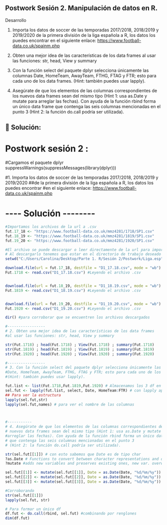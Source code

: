 ## Postwork Sesión 2. Manipulación de datos en R. 
Desarrollo


1.    Importa los datos de soccer de las temporadas 2017/2018, 2018/2019 y 2019/2020 de la primera división de la liga española a R, los datos los puedes encontrar en el siguiente enlace: https://www.football-data.co.uk/spainm.php

 2.   Obten una mejor idea de las características de los data frames al usar las funciones: str, head, View y summary

3.    Con la función select del paquete dplyr selecciona únicamente las columnas Date, HomeTeam, AwayTeam, FTHG, FTAG y FTR; esto para cada uno de los data frames. (Hint: también puedes usar lapply).

4.    Asegúrate de que los elementos de las columnas correspondientes de los nuevos data frames sean del mismo tipo (Hint 1: usa as.Date y mutate para arreglar las fechas). Con ayuda de la función rbind forma un único data frame que contenga las seis columnas mencionadas en el punto 3 (Hint 2: la función do.call podría ser utilizada).

## :pushpin: Solución:

# Postwork sesión 2 : 

#Cargamos el paquete dplyr
suppressWarnings(suppressMessages(library(dplyr)))

#1. Importa los datos de soccer de las temporadas 2017/2018, 2018/2019 y 2019/2020
##de la primera división de la liga española a R, los datos los puedes encontrar 
#en el siguiente enlace: https://www.football-data.co.uk/spainm.php

# ---- Solución --------
```R
#Importamos los archivos de la url a .csv
fut.17_18 <- "https://www.football-data.co.uk/mmz4281/1718/SP1.csv"
fut.18_19 <- "https://www.football-data.co.uk/mmz4281/1819/SP1.csv"
fut.19_20 <- "https://www.football-data.co.uk/mmz4281/1920/SP1.csv"

#El archivo se puede descargar o leer directamente de la url para importarlo a R
# Al descargarlo tenemos que estar en el directorio de trabajo deseado 
setwd("C:/Users/Carolina/Desktop/Parte 1. R/Sesión 2/Postwork/Liga.esp")

download.file(url = fut.17_18, destfile = "D1_17.18.csv", mode = "wb")
Fut.1718 <- read.csv("D1_17.18.csv") #Leyendo el archivo .csv


download.file(url = fut.18_19, destfile = "D1_18.19.csv", mode = "wb")
Fut.1819 <- read.csv("D1_18.19.csv") #Leyendo el archivo .csv


download.file(url = fut.19_20, destfile = "D1_19.20.csv", mode = "wb")
Fut.1920 <- read.csv("D1_19.20.csv") #Leyendo el archivo .csv

dir() #para corroborar que se encuentren los archivos descargados

#-----------------
# 2. Obten una mejor idea de las características de los data frames
#al usar las funciones: str, head, View y summary

str(Fut.1718) ; head(Fut.1718) ; View(Fut.1718) ; summary(Fut.1718)
str(Fut.1819) ; head(Fut.1819) ; View(Fut.1819) ; summary(Fut.1819)
str(Fut.1920) ; head(Fut.1920) ; View(Fut.1920) ; summary(Fut.1920)

#-----------------
# 3. Con la función select del paquete dplyr selecciona únicamente las columnas 
#Date, HomeTeam, AwayTeam, FTHG, FTAG y FTR; esto para cada uno de los data frames. 
#(Hint: también puedes usar lapply).

fut.list <- list(Fut.1718,Fut.1819,Fut.1920) # Almacenamos los 3 df en una lista
sel.fut <- lapply(fut.list, select, Date, HomeTeam:FTR) # con lapply aplicamos una función a una lista
## Para ver la estructura 
lapply(sel.fut,str)
lapply(sel.fut,names) # para ver el nombre de las columnas



#-----------
# 4. Asegúrate de que los elementos de las columnas correspondientes de los 
# nuevos data frames sean del mismo tipo (Hint 1: usa as.Date y mutate para 
#arreglar las fechas). Con ayuda de la función rbind forma un único data frame 
# que contenga las seis columnas mencionadas en el punto 3
# (Hint 2: la función do.call podría ser utilizada).

str(sel.fut[[1]]) # con esto sabemos que Date es de tipo char 
?as.Date # Functions to convert between character representations and objects of class "Date"
?mutate #adds new variables and preserves existing ones, new var. overwrite existing ones. 

sel.fut[[1]] <- mutate(sel.fut[[1]], Date = as.Date(Date, "%d/%m/%y"))
sel.fut[[2]] <- mutate(sel.fut[[2]], Date = as.Date(Date, "%d/%m/%y"))
sel.fut[[3]] <- mutate(sel.fut[[3]], Date = as.Date(Date, "%d/%m/%y"))

#Corroborando
str(sel.fut[[1]])
lapply(sel.fut, str)

# Para formar un único df 
df.fut <- do.call(rbind, sel.fut) #combinando por renglones
dim(df.fut)
```
